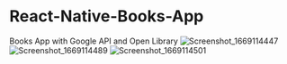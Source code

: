 # React-Native-Books-App
Books App with Google API and Open Library
![Screenshot_1669114447](https://user-images.githubusercontent.com/75967993/203349170-4dd6b632-e982-4651-8779-09a9b914f8a8.png)
![Screenshot_1669114489](https://user-images.githubusercontent.com/75967993/203349176-5b0e3f94-e57a-4445-a775-095afb035c48.png)
![Screenshot_1669114501](https://user-images.githubusercontent.com/75967993/203349175-d7482ae1-2ba6-427e-a8be-28af083536c0.png)
